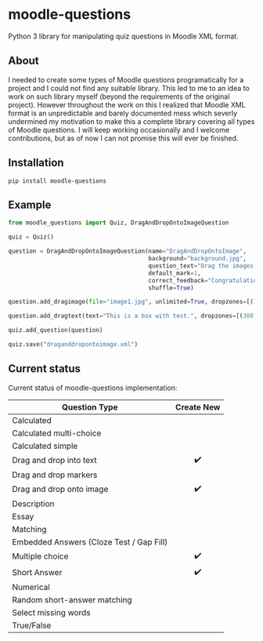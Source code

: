 # moodle-questions
Python 3 library for manipulating quiz questions in Moodle XML format.

## About
I needed to create some types of Moodle questions programatically for a project and I could not find any suitable library. This led to me to an idea to work on such library myself (beyond the requirements of the original project). However throughout the work on this I realized that Moodle XML format is an unpredictable and barely documented mess which severly undermined my motivation to make this a complete library covering all types of Moodle questions. I will keep working occasionally and I welcome contributions, but as of now I can not promise this will ever be finished.

## Installation
`pip install moodle-questions`

## Example
```python
from moodle_questions import Quiz, DragAndDropOntoImageQuestion

quiz = Quiz()

question = DragAndDropOntoImageQuestion(name="DragAndDropOntoImage",
                                        background="background.jpg",
                                        question_text="Drag the images in the correct boxes",
                                        default_mark=1,
                                        correct_feedback="Congratulations!",
                                        shuffle=True)

question.add_dragimage(file="image1.jpg", unlimited=True, dropzones=[(100, 100, "some dropzone text")])

question.add_dragtext(text="This is a box with test.", dropzones=[(300,100,"some dropzone text 2")])

quiz.add_question(question)

quiz.save("draganddropontoimage.xml")
```

## Current status

Current status of moodle-questions implementation:

| Question Type                            |  Create New        |
| ---------------------------------------- |  :---------------: |
| Calculated                               |                    |
| Calculated multi-choice                  |                    |
| Calculated simple                        |                    |
| Drag and drop into text                  | :heavy_check_mark: |
| Drag and drop markers                    |                    |
| Drag and drop onto image                 | :heavy_check_mark: |
| Description                              |                    |
| Essay                                    |                    |
| Matching                                 |                    |
| Embedded Answers (Cloze Test / Gap Fill) |                    |
| Multiple choice                          | :heavy_check_mark: |
| Short Answer                             | :heavy_check_mark: |
| Numerical                                |                    |
| Random short-answer matching             |                    |
| Select missing words                     |                    | 
| True/False                               |                    |
